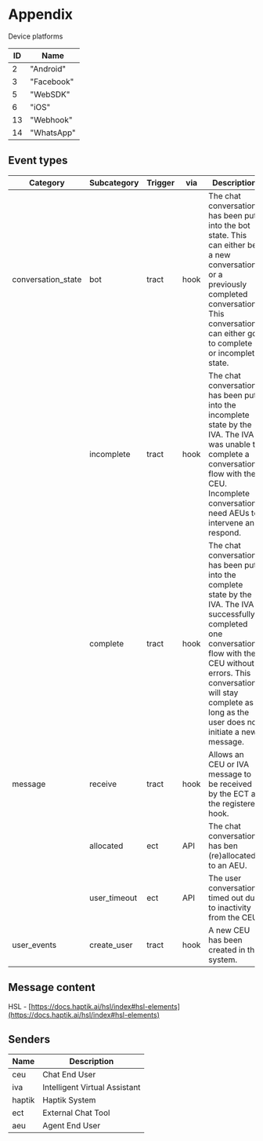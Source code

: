 
# Appendix

Device platforms

| **ID** | **Name** |
| --- | --- |
| 2 | &quot;Android&quot; |
| 3 | &quot;Facebook&quot; |
| 5 | &quot;WebSDK&quot; |
| 6 | &quot;iOS&quot; |
| 13 | &quot;Webhook&quot; |
| 14 | &quot;WhatsApp&quot; |

## Event types

| **Category** | **Subcategory** | **Trigger** | **via** | **Description** |
| --- | --- | --- | --- | --- |
| conversation\_state | bot | tract | hook | The chat conversation has been put into the bot state. This can either be a new conversation or a previously completed conversation. This conversation can either go to complete or incomplete state.
|   | incomplete | tract | hook | The chat conversation has been put into the incomplete state by the IVA. The IVA was unable to complete a conversation flow with the CEU. Incomplete conversations need AEUs to intervene and respond.
|   | complete | tract | hook | The chat conversation has been put into the complete state by the IVA. The IVA successfully completed one conversation flow with the CEU without errors. This conversation will stay complete as long as the user does not initiate a new message.
| message | receive | tract | hook | Allows an CEU or IVA message to be received by the ECT at the registered hook.
|   | allocated | ect | API | The chat conversation has ben (re)allocated to an AEU.
|   | user\_timeout | ect | API | The user conversation timed out due to inactivity from the CEU.
| user\_events | create\_user | tract | hook | A new CEU has been created in the system.

## Message content

HSL - [https://docs.haptik.ai/hsl/index#hsl-elements](https://docs.haptik.ai/hsl/index#hsl-elements)

## Senders

| **Name** | **Description** |
| --- | --- |
| ceu | Chat End User | 
| iva | Intelligent Virtual Assistant | 
| haptik | Haptik System | 
| ect | External Chat Tool | 
| aeu | Agent End User | 

